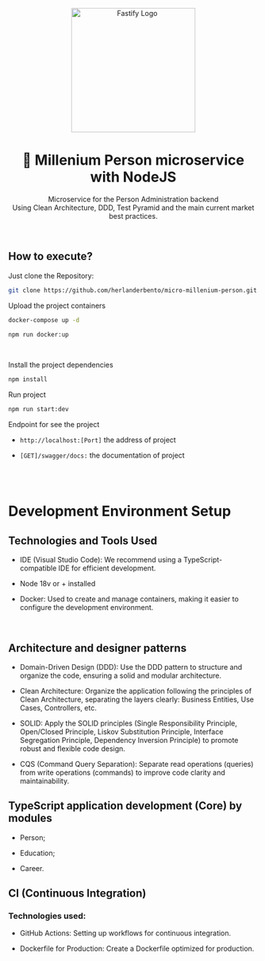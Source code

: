 <center>
  <p align="center">
    <img src="https://nodejs.org/static/images/logo.svg" alt="Fastify Logo" width="250" />
  </p>  
  <h1 align="center">🚀 Millenium Person microservice with NodeJS</h1>
  <p align="center">
   Microservice for the Person Administration backend<br />Using Clean Architecture, DDD, Test Pyramid and the main current market best practices.
  </p>
</center>
<br />

## How to execute?

Just clone the Repository:

```sh
git clone https://github.com/herlanderbento/micro-millenium-person.git
```

Upload the project containers
  <br/>

```sh
docker-compose up -d
```
```sh
npm run docker:up
```

<br/>

Install the project dependencies

```sh
npm install
```

Run project

```sh
npm run start:dev
```

Endpoint for see the project

- `http://localhost:[Port]` the address of project

- `[GET]/swagger/docs:` the documentation of project

<br/>
<Br/>

# Development Environment Setup

## Technologies and Tools Used

- IDE (Visual Studio Code): We recommend using a TypeScript-compatible IDE for efficient development.

- Node 18v or + installed

- Docker: Used to create and manage containers, making it easier to configure the development environment.

<br />

## Architecture and designer patterns

- Domain-Driven Design (DDD): Use the DDD pattern to structure and organize the code, ensuring a solid and modular architecture.

- Clean Architecture: Organize the application following the principles of Clean Architecture, separating the layers clearly: Business Entities, Use Cases, Controllers, etc.
- SOLID: Apply the SOLID principles (Single Responsibility Principle, Open/Closed Principle, Liskov Substitution Principle, Interface Segregation Principle, Dependency Inversion Principle) to promote robust and flexible code design.
- CQS (Command Query Separation): Separate read operations (queries) from write operations (commands) to improve code clarity and maintainability.

## TypeScript application development (Core) by modules

- Person;

- Education;
- Career.
  <br />

## CI (Continuous Integration)

### Technologies used:

- GitHub Actions: Setting up workflows for continuous integration.

- Dockerfile for Production: Create a Dockerfile optimized for production.